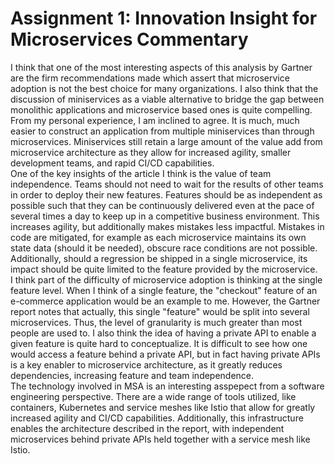# Assignment 1: Innovation Insight for Microservices Commentary

I think that one of the most interesting aspects of this analysis by Gartner are the firm recommendations made which assert that microservice adoption is not the best choice for many organizations. I also think that the discussion of miniservices as a viable alternative to bridge the gap between monolithic applications and microservice based ones is quite compelling. From my personal experience, I am inclined to agree. It is much, much easier to construct an application from multiple miniservices than through microservices. Miniservices still retain a large amount of the value add from microservice architecture as they allow for increased agility, smaller development teams, and rapid CI/CD capabilities.  
One of the key insights of the article I think is the value of team independence. Teams should not need to wait for the results of other teams in order to deploy their new features. Features should be as independent as possible such that they can be continuously delivered even at the pace of several times a day to keep up in a competitive business environment. This increases agility, but additionally makes mistakes less impactful. Mistakes in code are mitigated, for example as each microservice maintains its own state data (should it be needed), obscure race conditions are not possible. Additionally, should a regression be shipped in a single microservice, its impact should be quite limited to the feature provided by the microservice.  
I think part of the difficulty of microservice adoption is thinking at the single feature level. When I think of a single feature, the "checkout" feature of an e-commerce application would be an example to me. However, the Gartner report notes that actually, this single "feature" would be split into several microservices. Thus, the level of granularity is much greater than most people are used to. I also think the idea of having a private API to enable a given feature is quite hard to conceptualize. It is difficult to see how one would access a feature behind a private API, but in fact having private APIs is a key enabler to microservice architecture, as it greatly reduces dependencies, increasing feature and team independence.  
The technology involved in MSA is an interesting asspepect from a software engineering perspective. There are a wide range of tools utilized, like containers, Kubernetes and service meshes like Istio that allow for greatly increased agility and CI/CD capabilities. Additionally, this infrastructure enables the architecture described in the report, with independent microservices behind private APIs held together with a service mesh like Istio. 

